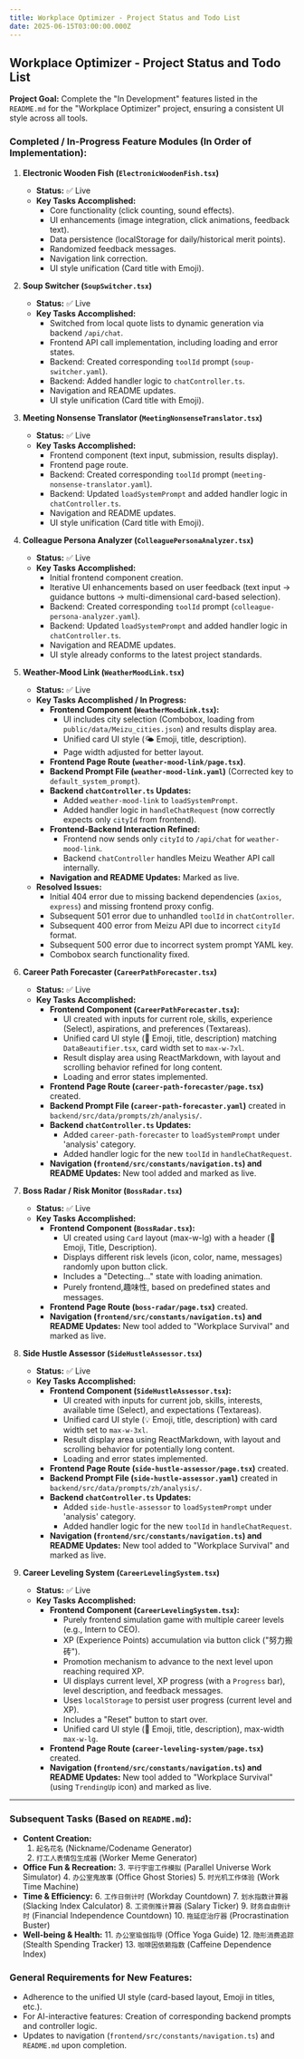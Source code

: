 ```yaml
---
title: Workplace Optimizer - Project Status and Todo List
date: 2025-06-15T03:00:00.000Z
---
```


## Workplace Optimizer - Project Status and Todo List

**Project Goal:** Complete the "In Development" features listed in the `README.md` for the "Workplace Optimizer" project, ensuring a consistent UI style across all tools.

### Completed / In-Progress Feature Modules (In Order of Implementation):

1.  **Electronic Wooden Fish (`ElectronicWoodenFish.tsx`)**

    - **Status:** ✅ Live
    - **Key Tasks Accomplished:**
      - Core functionality (click counting, sound effects).
      - UI enhancements (image integration, click animations, feedback text).
      - Data persistence (localStorage for daily/historical merit points).
      - Randomized feedback messages.
      - Navigation link correction.
      - UI style unification (Card title with Emoji).

2.  **Soup Switcher (`SoupSwitcher.tsx`)**

    - **Status:** ✅ Live
    - **Key Tasks Accomplished:**
      - Switched from local quote lists to dynamic generation via backend `/api/chat`.
      - Frontend API call implementation, including loading and error states.
      - Backend: Created corresponding `toolId` prompt (`soup-switcher.yaml`).
      - Backend: Added handler logic to `chatController.ts`.
      - Navigation and README updates.
      - UI style unification (Card title with Emoji).

3.  **Meeting Nonsense Translator (`MeetingNonsenseTranslator.tsx`)**

    - **Status:** ✅ Live
    - **Key Tasks Accomplished:**
      - Frontend component (text input, submission, results display).
      - Frontend page route.
      - Backend: Created corresponding `toolId` prompt (`meeting-nonsense-translator.yaml`).
      - Backend: Updated `loadSystemPrompt` and added handler logic in `chatController.ts`.
      - Navigation and README updates.
      - UI style unification (Card title with Emoji).

4.  **Colleague Persona Analyzer (`ColleaguePersonaAnalyzer.tsx`)**

    - **Status:** ✅ Live
    - **Key Tasks Accomplished:**
      - Initial frontend component creation.
      - Iterative UI enhancements based on user feedback (text input -> guidance buttons -> multi-dimensional card-based selection).
      - Backend: Created corresponding `toolId` prompt (`colleague-persona-analyzer.yaml`).
      - Backend: Updated `loadSystemPrompt` and added handler logic in `chatController.ts`.
      - Navigation and README updates.
      - UI style already conforms to the latest project standards.

5.  **Weather-Mood Link (`WeatherMoodLink.tsx`)**

    - **Status:** ✅ Live
    - **Key Tasks Accomplished / In Progress:**
      - **Frontend Component (`WeatherMoodLink.tsx`):**
        - UI includes city selection (Combobox, loading from `public/data/Meizu_cities.json`) and results display area.
        - Unified card UI style (🌤️ Emoji, title, description).
        - Page width adjusted for better layout.
      - **Frontend Page Route (`weather-mood-link/page.tsx`)**.
      - **Backend Prompt File (`weather-mood-link.yaml`)** (Corrected key to `default_system_prompt`).
      - **Backend `chatController.ts` Updates:**
        - Added `weather-mood-link` to `loadSystemPrompt`.
        - Added handler logic in `handleChatRequest` (now correctly expects only `cityId` from frontend).
      - **Frontend-Backend Interaction Refined:**
        - Frontend now sends only `cityId` to `/api/chat` for `weather-mood-link`.
        - Backend `chatController` handles Meizu Weather API call internally.
      - **Navigation and README Updates:** Marked as live.
    - **Resolved Issues:**
      - Initial 404 error due to missing backend dependencies (`axios`, `express`) and missing frontend proxy config.
      - Subsequent 501 error due to unhandled `toolId` in `chatController`.
      - Subsequent 400 error from Meizu API due to incorrect `cityId` format.
      - Subsequent 500 error due to incorrect system prompt YAML key.
      - Combobox search functionality fixed.

6.  **Career Path Forecaster (`CareerPathForecaster.tsx`)**

    - **Status:** ✅ Live
    - **Key Tasks Accomplished:**
      - **Frontend Component (`CareerPathForecaster.tsx`):**
        - UI created with inputs for current role, skills, experience (Select), aspirations, and preferences (Textareas).
        - Unified card UI style (🧭 Emoji, title, description) matching `DataBeautifier.tsx`, card width set to `max-w-7xl`.
        - Result display area using ReactMarkdown, with layout and scrolling behavior refined for long content.
        - Loading and error states implemented.
      - **Frontend Page Route (`career-path-forecaster/page.tsx`)** created.
      - **Backend Prompt File (`career-path-forecaster.yaml`)** created in `backend/src/data/prompts/zh/analysis/`.
      - **Backend `chatController.ts` Updates:**
        - Added `career-path-forecaster` to `loadSystemPrompt` under 'analysis' category.
        - Added handler logic for the new `toolId` in `handleChatRequest`.
      - **Navigation (`frontend/src/constants/navigation.ts`) and README Updates:** New tool added and marked as live.

7.  **Boss Radar / Risk Monitor (`BossRadar.tsx`)**

    - **Status:** ✅ Live
    - **Key Tasks Accomplished:**
      - **Frontend Component (`BossRadar.tsx`):**
        - UI created using `Card` layout (max-w-lg) with a header (📡 Emoji, Title, Description).
        - Displays different risk levels (icon, color, name, messages) randomly upon button click.
        - Includes a "Detecting..." state with loading animation.
        - Purely frontend,趣味性, based on predefined states and messages.
      - **Frontend Page Route (`boss-radar/page.tsx`)** created.
      - **Navigation (`frontend/src/constants/navigation.ts`) and README Updates:** New tool added to "Workplace Survival" and marked as live.

8.  **Side Hustle Assessor (`SideHustleAssessor.tsx`)**

    - **Status:** ✅ Live
    - **Key Tasks Accomplished:**
      - **Frontend Component (`SideHustleAssessor.tsx`):**
        - UI created with inputs for current job, skills, interests, available time (Select), and expectations (Textareas).
        - Unified card UI style (💡 Emoji, title, description) with card width set to `max-w-3xl`.
        - Result display area using ReactMarkdown, with layout and scrolling behavior for potentially long content.
        - Loading and error states implemented.
      - **Frontend Page Route (`side-hustle-assessor/page.tsx`)** created.
      - **Backend Prompt File (`side-hustle-assessor.yaml`)** created in `backend/src/data/prompts/zh/analysis/`.
      - **Backend `chatController.ts` Updates:**
        - Added `side-hustle-assessor` to `loadSystemPrompt` under 'analysis' category.
        - Added handler logic for the new `toolId` in `handleChatRequest`.
      - **Navigation (`frontend/src/constants/navigation.ts`) and README Updates:** New tool added to "Workplace Survival" and marked as live.

9.  **Career Leveling System (`CareerLevelingSystem.tsx`)**
    - **Status:** ✅ Live
    - **Key Tasks Accomplished:**
      - **Frontend Component (`CareerLevelingSystem.tsx`):**
        - Purely frontend simulation game with multiple career levels (e.g., Intern to CEO).
        - XP (Experience Points) accumulation via button click ("努力搬砖").
        - Promotion mechanism to advance to the next level upon reaching required XP.
        - UI displays current level, XP progress (with a `Progress` bar), level description, and feedback messages.
        - Uses `localStorage` to persist user progress (current level and XP).
        - Includes a "Reset" button to start over.
        - Unified card UI style (🚀 Emoji, title, description), max-width `max-w-lg`.
      - **Frontend Page Route (`career-leveling-system/page.tsx`)** created.
      - **Navigation (`frontend/src/constants/navigation.ts`) and README Updates:** New tool added to "Workplace Survival" (using `TrendingUp` icon) and marked as live.

---

### Subsequent Tasks (Based on `README.md`):

- **Content Creation:**
  1.  `起名花名` (Nickname/Codename Generator)
  2.  `打工人表情包生成器` (Worker Meme Generator)
- **Office Fun & Recreation:** 3. `平行宇宙工作模拟` (Parallel Universe Work Simulator) 4. `办公室鬼故事` (Office Ghost Stories) 5. `时光机工作体验` (Work Time Machine)
- **Time & Efficiency:** 6. `工作日倒计时` (Workday Countdown) 7. `划水指数计算器` (Slacking Index Calculator) 8. `工资倒推计算器` (Salary Ticker) 9. `财务自由倒计时` (Financial Independence Countdown) 10. `拖延症治疗器` (Procrastination Buster)
- **Well-being & Health:** 11. `办公室瑜伽指导` (Office Yoga Guide) 12. `隐形消费追踪` (Stealth Spending Tracker) 13. `咖啡因依赖指数` (Caffeine Dependence Index)

### General Requirements for New Features:

- Adherence to the unified UI style (card-based layout, Emoji in titles, etc.).
- For AI-interactive features: Creation of corresponding backend prompts and controller logic.
- Updates to navigation (`frontend/src/constants/navigation.ts`) and `README.md` upon completion.

